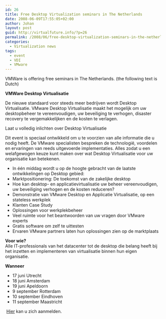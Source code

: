 ```yaml
---
id: 26
title: Free Desktop Virtualization seminars in The Netherlands
date: 2008-06-09T17:55:05+02:00
author: Johan
layout: post
guid: http://virtualfuture.info/?p=26
permalink: /2008/06/free-desktop-virtualization-seminars-in-the-netherlands/
categories:
  - Virtualization news
tags:
  - event
  - VDI
  - VMware
---
```

<p class="MsoNormal" style="0cm 0cm 10pt">
  <span style="EN-US"><span style="small;"><span style="Calibri;">VMWare is offering free seminars in The Netherlands. (the following text is Dutch)</span></span></span>
</p>

<p class="MsoNormal" style="0cm 0cm 10pt">
  <span style="Calibri;"><strong>VMWare Desktop Virtualisatie</strong></span>
</p>

<p class="MsoNormal" style="0cm 0cm 10pt">
  <span style="Calibri;">De nieuwe standaard voor steeds meer bedrijven wordt Desktop Virtualisatie. VMware Desktop Virtualisatie maakt het mogelijk om uw desktopbeheer te vereenvoudigen, uw beveiliging te verhogen, disaster recovery te vergemakkelijken en de kosten te verlagen.</span>
</p>

<p class="MsoNormal" style="0cm 0cm 10pt">
  <span style="Calibri;">Laat u volledig inlichten over Desktop Virtualisatie </span>
</p>

<p class="MsoNormal" style="0cm 0cm 10pt">
  <span style="Calibri;">Dit event is speciaal ontwikkeld om u te voorzien van alle informatie die u nodig heeft. De VMware specialisten bespreken de technologië, voordelen en ervaringen van reeds uitgevoerde implementaties. Alles zodat u een welafgewogen keuze kunt maken over wat Desktop Virtualisatie voor uw organisatie kan betekenen.</span>
</p>

  * <div class="MsoNormal" style="0cm 0cm 10pt">
      <span style="Calibri;">In één middag wordt u op de hoogte gebracht van de laatste ontwikkelingen op Desktop gebied:</span>
    </div>

  * <div class="MsoListParagraphCxSpFirst" style="l0 level1 lfo1">
      <span style="Calibri;">Marktpositionering: De toekomst van de zakelijke desktop </span>
    </div>

  * <div class="MsoListParagraphCxSpMiddle" style="l0 level1 lfo1">
      <span style="Calibri;">Hoe kan desktop- en applicatievirtualisatie uw beheer vereenvoudigen, uw beveiliging verhogen en de kosten reduceren?</span>
    </div>

  * <div class="MsoListParagraphCxSpMiddle" style="l0 level1 lfo1">
      <span style="Calibri;">Demonstratie van VMware Desktop en Applicatie Virtualisatie, op een stateless werkplek</span>
    </div>

  * <div class="MsoListParagraphCxSpMiddle" style="l0 level1 lfo1">
      <span style="Calibri;">Klanten Case Study </span>
    </div>

  * <div class="MsoListParagraphCxSpMiddle" style="l0 level1 lfo1">
      <span style="Calibri;">Oplossingen voor werkplekbeheer </span>
    </div>

  * <div class="MsoListParagraphCxSpMiddle" style="l0 level1 lfo1">
      <span style="Calibri;">Veel ruimte voor het beantwoorden van uw vragen door VMware experts</span>
    </div>

  * <div class="MsoListParagraphCxSpMiddle" style="l0 level1 lfo1">
      <span style="Calibri;">Gratis software om zelf te uittesten</span>
    </div>

  * <div class="MsoListParagraphCxSpLast" style="l0 level1 lfo1">
      <span style="Calibri;">Ervaren VMware partners laten hun oplossingen zien op de marktplaats</span>
    </div>

<p class="MsoNormal" style="0cm 0cm 10pt">
  <span style="small;"><span style="Calibri;"><strong>Voor wie?<br /> </strong>Alle IT-professionals van het datacenter tot de desktop die belang heeft bij het inzetten en implementeren van virtualisatie binnen hun eigen organisatie. </span></span>
</p>

<p class="MsoNormal" style="0cm 0cm 10pt">
  <span style="Calibri;"><strong>Wanneer</strong></span>
</p>

  * <div class="MsoListParagraphCxSpFirst">
      17 juni Utrecht
    </div>

  * <div class="MsoListParagraphCxSpMiddle">
      18 juni Amsterdam
    </div>

  * <div class="MsoListParagraphCxSpMiddle">
      19 juni Apeldoorn
    </div>

  * <div class="MsoListParagraphCxSpMiddle">
      9 september Rotterdam
    </div>

  * <div class="MsoListParagraphCxSpMiddle">
      10 september Eindhoven
    </div>

  * <div class="MsoListParagraphCxSpLast">
      11 september Maastricht
    </div>

 <span style="Calibri;"><a href="http://www.vmwarebenelux.nl/vdi/nl-nl/reg_form.asp" target="_blank">Hier</a> kan u zich aanmelden.</span>